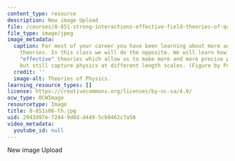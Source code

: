 ```yaml
---
content_type: resource
description: New image Upload
file: /courses/8-851-strong-interactions-effective-field-theories-of-qcd-spring-2006/2943d97e72449d8dd4495cb9462c7a50_8-851s06-th.jpg
file_type: image/jpeg
image_metadata:
  caption: For most of your career you have been learning about more and more general
    theories. In this class we will do the opposite. We will learn how to devise specific
    "effective" theories which allow us to make more and more precise predictions,
    but still capture physics at different length scales. (Figure by Prof. Iain Stewart.)
  credit: ''
  image-alt: Theories of Physics.
learning_resource_types: []
license: https://creativecommons.org/licenses/by-nc-sa/4.0/
ocw_type: OCWImage
resourcetype: Image
title: 8-851s06-th.jpg
uid: 2943d97e-7244-9d8d-d449-5cb9462c7a50
video_metadata:
  youtube_id: null
---
```

New image Upload